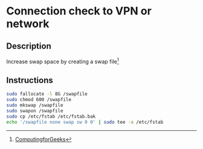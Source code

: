 # Connection check to VPN or network

## Description

Increase swap space by creating a swap file[^1]

## Instructions

```bash
sudo fallocate -l 8G /swapfile
sudo chmod 600 /swapfile
sudo mkswap /swapfile
sudo swapon /swapfile
sudo cp /etc/fstab /etc/fstab.bak
echo '/swapfile none swap sw 0 0' | sudo tee -a /etc/fstab
```

[^1]: [ComputingforGeeks](https://computingforgeeks.com/how-to-create-a-swap-file-on-linux/)

